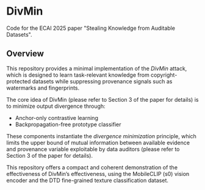 # DivMin

Code for the ECAI 2025 paper "Stealing Knowledge from Auditable Datasets".

## Overview

This repository provides a minimal implementation of the *DivMin* attack, which is designed to learn task-relevant knowledge from copyright-protected datasets while suppressing provenance signals such as watermarks and fingerprints.

The core idea of DivMin (please refer to Section 3 of the paper for details) is to minimize output divergence through:
- Anchor-only contrastive learning
- Backpropagation-free prototype classifier

These components instantiate the *divergence minimization* principle, which limits the upper bound of mutual information between available evidence and provenance variable exploitable by data auditors (please refer to Section 3 of the paper for details).

This repository offers a compact and coherent demonstration of the effectiveness of DivMin’s effectiveness, using the MobileCLIP (s0) vision encoder and the DTD fine-grained texture classification dataset.

